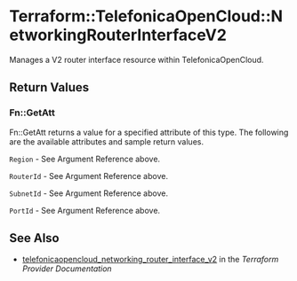 # Terraform::TelefonicaOpenCloud::NetworkingRouterInterfaceV2

Manages a V2 router interface resource within TelefonicaOpenCloud.

## Return Values

### Fn::GetAtt

Fn::GetAtt returns a value for a specified attribute of this type. The following are the available attributes and sample return values.

`Region` - See Argument Reference above.

`RouterId` - See Argument Reference above.

`SubnetId` - See Argument Reference above.

`PortId` - See Argument Reference above.

## See Also

* [telefonicaopencloud_networking_router_interface_v2](https://www.terraform.io/docs/providers/telefonicaopencloud/r/networking_router_interface_v2.html) in the _Terraform Provider Documentation_